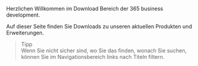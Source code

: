 Herzlichen Willkommen im Download Bereich der 365 business development.

Auf dieser Seite finden Sie Downloads zu unseren aktuellen Produkten und Erweiterungen.

> Tipp<br />Wenn Sie nicht sicher sind, wo Sie das finden, wonach Sie suchen, können Sie im Navigationsbereich links nach Titeln filtern.
